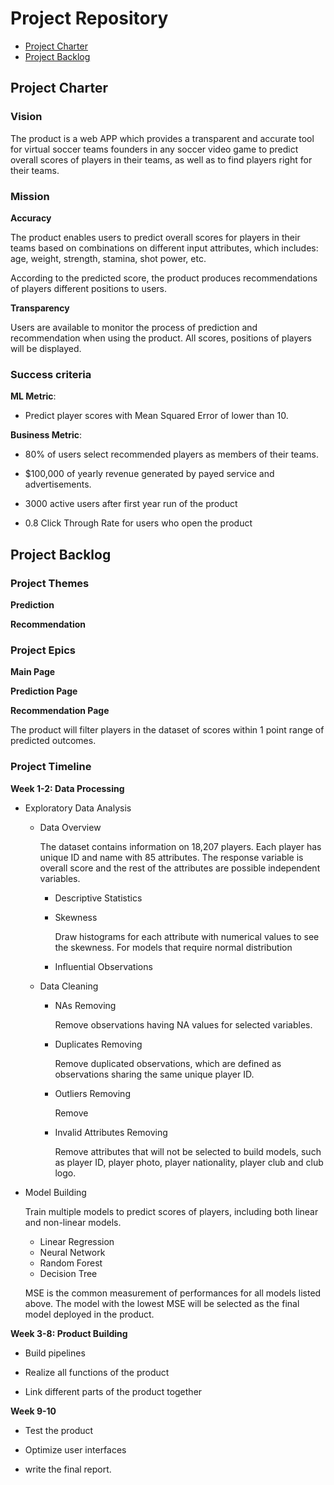 # Project Repository

<!-- toc -->

- [Project Charter](#project-charter)
- [Project Backlog](#project-backlog)

<!-- tocstop -->

## Project Charter 

### Vision

The product is a web APP which provides a transparent and accurate tool for virtual soccer teams founders in any soccer video game to predict overall scores of players in their teams, as well as to find players right for their teams.

### Mission

**Accuracy**

The product enables users to predict overall scores for players in their teams based on combinations on different input attributes, which includes: age, weight, strength, stamina, shot power, etc.

According to the predicted score, the product produces recommendations of players different positions to users.

**Transparency**

Users are available to monitor the process of prediction and recommendation when using the product. All scores, positions of players will be displayed.

### Success criteria 

**ML Metric**: 

- Predict player scores with Mean Squared Error of  lower than 10. 

**Business Metric**: 

- 80% of users select recommended players as members of their teams.

- $100,000 of yearly revenue generated by payed service and advertisements.

- 3000 active users after first year run of the product

- 0.8 Click Through Rate for users who open the product

## Project Backlog

### Project Themes

**Prediction**

**Recommendation**

### Project Epics

**Main Page**

**Prediction Page**

**Recommendation Page**

The product will filter players in the dataset of scores within 1 point range of predicted outcomes.

### Project Timeline

**Week 1-2: Data Processing**

- Exploratory Data Analysis

  * Data Overview

    The dataset contains information on 18,207 players. Each player has unique ID and name with 85 attributes. The response variable is overall score and the rest of the attributes are possible independent variables.

    + Descriptive Statistics
    
    
    + Skewness
    
      Draw histograms for each attribute with numerical values to see the skewness. For models that require normal distribution
      
    + Influential Observations

  * Data Cleaning
      
      + NAs Removing
       
         Remove observations having NA values for selected variables.
         
      + Duplicates Removing
        
        Remove duplicated observations, which are defined as observations sharing the same unique player ID.
        
      + Outliers Removing
      
        Remove
      
      + Invalid Attributes Removing
     
        Remove attributes that will not be selected to build models, such as player ID, player photo, player nationality, player club and club logo.

- Model Building

  Train multiple models to predict scores of players, including both linear and non-linear models. 
  
  * Linear Regression
  * Neural Network
  * Random Forest
  * Decision Tree
  
  MSE is the common measurement of performances for all models listed above. The model with the lowest MSE will be selected as the final model deployed in the product.

**Week 3-8: Product Building**

- Build pipelines

- Realize all functions of the product 

- Link different parts of the product together

**Week 9-10**

- Test the product 

- Optimize user interfaces 

- write the final report.


<!--stackedit_data:
eyJoaXN0b3J5IjpbLTE5MTU5MDU2NzUsLTE4ODkwMDkzNDMsLT
g1NzczMDIwMyw4NTk1MjE3ODEsLTExNTIzMjQ0MjEsMTE2ODk4
NjE4LC0xMjc1MDU4NTg4LC0xNDMzMTA2ODM4LC0xNDk5NjM3MT
Q2LC0yMjkwODkxNTEsMTc4ODc5NDAxNiwxNTE5NzY3MDQ0LC05
ODI1NTE2MjQsLTg4NTE5NDM2LDU1NDQ3NDgzNywxNTcwMTM1OT
EyLDE3NTgxMjMzOTcsMzI4MDkwODI1LDU5MzcxODg0MiwtMTE0
MDgwOTE5N119
-->